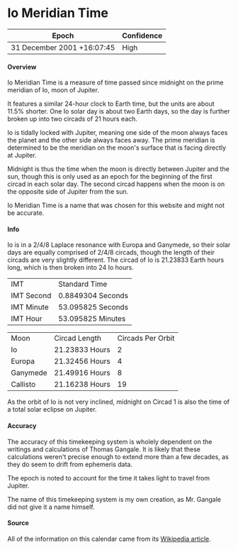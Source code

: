 # Io Meridian Time

| Epoch                      | Confidence |
| -------------------------- | ---------- |
| 31 December 2001 +16:07:45 | High       |

#### Overview

Io Meridian Time is a measure of time passed since midnight on the prime meridian of Io, moon of Jupiter.

It features a similar 24-hour clock to Earth time, but the units are about 11.5% shorter. One Io solar day is about two Earth days, so the day is further broken up into two circads of 21 hours each.

Io is tidally locked with Jupiter, meaning one side of the moon always faces the planet and the other side always faces away. The prime meridian is determined to be the meridian on the moon's surface that is facing directly at Jupiter.

Midnight is thus the time when the moon is directly between Jupiter and the sun, though this is only used as an epoch for the beginning of the first circad in each solar day. The second circad happens when the moon is on the opposite side of Jupiter from the sun.

Io Meridian Time is a name that was chosen for this website and might not be accurate.

#### Info

Io is in a 2/4/8 Laplace resonance with Europa and Ganymede, so their solar days are equally comprised of 2/4/8 circads, though the length of their circads are very slightly different. The circad of Io is 21.23833 Earth hours long, which is then broken into 24 Io hours.

<table class="table-short"><tr><td>IMT</td><td>Standard Time</td></tr><tr><td>IMT Second</td><td>0.8849304 Seconds</td></tr><tr><td>IMT Minute</td><td>53.095825 Seconds</td></tr><tr><td>IMT Hour</td><td>53.095825 Minutes</td></tr></table>

<table class="table-short"><tr><td>Moon</td><td>Circad Length</td><td>Circads Per Orbit</td></tr><tr><td>Io</td><td>21.23833 Hours</td><td>2</td></tr><tr><td>Europa</td><td>21.32456 Hours</td><td>4</td></tr><tr><td>Ganymede</td><td>21.49916 Hours</td><td>8</td></tr><tr><td>Callisto</td><td>21.16238 Hours</td><td>19</td></tr></table>

As the orbit of Io is not very inclined, midnight on Circad 1 is also the time of a total solar eclipse on Jupiter.

#### Accuracy

The accuracy of this timekeeping system is wholely dependent on the writings and calculations of Thomas Gangale. It is likely that these calculations weren't precise enough to extend more than a few decades, as they do seem to drift from ephemeris data.

The epoch is noted to account for the time it takes light to travel from Jupiter.

The name of this timekeeping system is my own creation, as Mr. Gangale did not give it a name himself.

#### Source

All of the information on this calendar came from its [Wikipedia article](https://en.wikipedia.org/wiki/Timekeeping_on_Mars).
